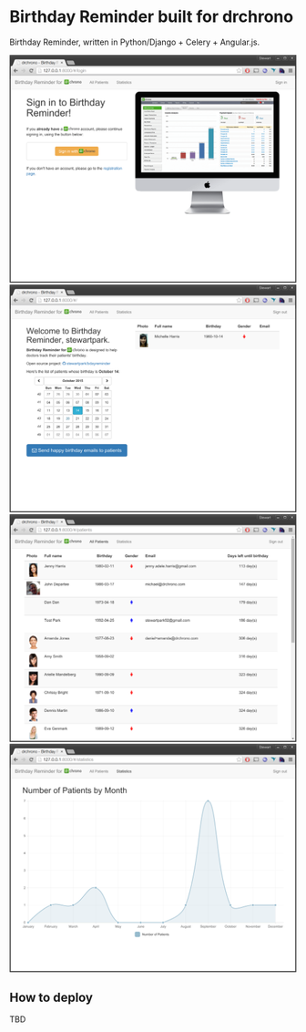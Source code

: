 Birthday Reminder built for drchrono
====================================

Birthday Reminder, written in Python/Django + Celery + Angular.js.

![](https://github.com/stewartpark/bdayreminder/blob/master/misc/Login.png)
![](https://github.com/stewartpark/bdayreminder/blob/master/misc/Main.png)
![](https://github.com/stewartpark/bdayreminder/blob/master/misc/List.png)
![](https://github.com/stewartpark/bdayreminder/blob/master/misc/Stats.png)

## How to deploy

TBD
